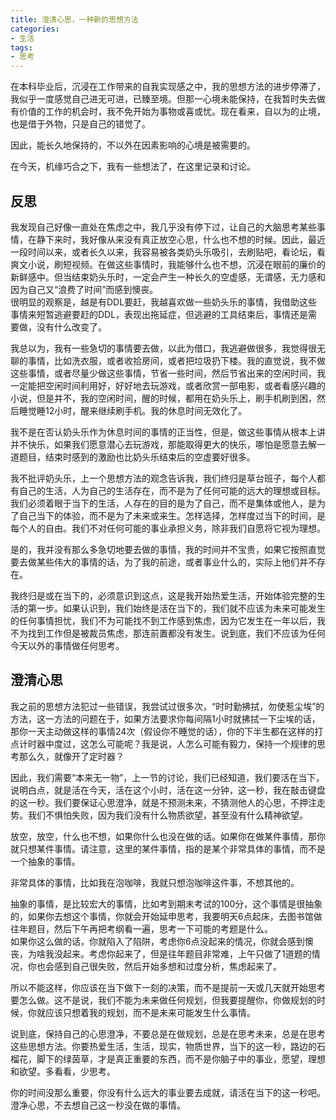 ```yaml
---
title: 澄清心思，一种新的思想方法
categories:
- 生活
tags:
- 思考
---
```


在本科毕业后，沉浸在工作带来的自我实现感之中，我的思想方法的进步停滞了，我似乎一度感觉自己进无可进，已臻至境。但那一心境未能保持，在我暂时失去做有价值的工作的机会时，我不免开始为事物或喜或忧。现在看来，自以为的止境，也是借于外物，只是自己的错觉了。  

因此，能长久地保持的，不以外在因素影响的心境是被需要的。  

在今天，机缘巧合之下，我有一些想法了，在这里记录和讨论。

<!--more-->

## 反思

我发现自己好像一直处在焦虑之中，我几乎没有停下过，让自己的大脑思考某些事情，在静下来时，我好像从来没有真正放空心思，什么也不想的时候。因此，最近一段时间以来，或者长久以来，我容易被各类奶头乐吸引，去刷贴吧，看论坛，看爽文小说，刷短视频。在做这些事情时，我能够什么也不想，沉浸在眼前的廉价的新鲜感中。但当结束奶头乐时，一定会产生一种长久的空虚感，无谓感，无力感和因为自己又“浪费了时间”而感到懊丧。   
很明显的观察是，越是有DDL要赶，我越喜欢做一些奶头乐的事情，我借助这些事情来短暂逃避要赶的DDL，表现出拖延症，但逃避的工具结束后，事情还是需要做，没有什么改变了。

我总以为，我有一些急切的事情要去做，以此为借口，我逃避做很多，我觉得很无聊的事情，比如洗衣服，或者收拾房间，或者把垃圾扔下楼。我的直觉说，我不做这些事情，或者尽量少做这些事情，节省一些时间，然后节省出来的空闲时间，我一定能把空闲时间利用好，好好地去玩游戏，或者欣赏一部电影，或者看感兴趣的小说，但是并不，我的空闲时间，醒的时候，都用在奶头乐上，刷手机刷到困，然后睡觉睡12小时，醒来继续刷手机。我的休息时间无效化了。

我不是在否认奶头乐作为休息时间的事情的正当性，但是，做这些事情从根本上讲并不快乐，如果我们愿意潜心去玩游戏，那能取得更大的快乐，哪怕是愿意去解一道题目，结束时感到的激励也比奶头乐结束后的空虚要好很多。

我不批评奶头乐，上一个思想方法的观念告诉我，我们终归是草台班子，每个人都有自己的生活，人为自己的生活存在，而不是为了任何可能的远大的理想或目标。我们必须着眼于当下的生活，人存在的目的是为了自己，而不是集体或他人，是为了自己当下的体验，而不是为了未来或来生。怎样选择，怎样度过当下的时间，是每个人的自由。我们不对任何可能的事业承担义务，除非我们自愿将它视为理想。

是的，我并没有那么多急切地要去做的事情，我的时间并不宝贵，如果它按照直觉要去做某些伟大的事情的话，为了我的前途，或者事业什么的，实际上他们并不存在。

我终归是或在当下的，必须意识到这点，这是我开始热爱生活，开始体验完整的生活的第一步。如果认识到，我们始终是活在当下的，我们就不应该为未来可能发生的任何事情担忧，我们不为可能找不到工作感到焦虑，因为它发生在一年以后，我不为找到工作但是被裁员焦虑，那连前置都没有发生。说到底，我们不应该为任何今天以外的事情做任何思考。

## 澄清心思

我之前的思想方法犯过一些错误，我尝试过很多次，“时时勤拂拭，勿使惹尘埃”的方法，这一方法的问题在于，如果方法要求你每间隔1小时就拂拭一下尘埃的话，那你一天主动做这样的事情24次（假设你不睡觉的话），你的下半生都在这样的打点计时器中度过，这怎么可能呢？我是说，人怎么可能有毅力，保持一个规律的思考那么久，就像开了定时器？

因此，我们需要“本来无一物”，上一节的讨论，我们已经知道，我们要活在当下，说明白点，就是活在今天，活在这个小时，活在这一分钟，这一秒，我在敲击键盘的这一秒。我们要保证心思澄净，就是不预测未来，不猜测他人的心思，不押注走势。我们不惧怕失败，因为我们没有什么物质欲望，甚至没有什么精神欲望。

放空，放空，什么也不想，如果你什么也没在做的话。如果你在做某件事情，那你就只想某件事情。请注意，这里的某件事情，指的是某个非常具体的事情，而不是一个抽象的事情。

非常具体的事情，比如我在泡咖啡，我就只想泡咖啡这件事，不想其他的。

抽象的事情，是比较宏大的事情，比如考到期末考试的100分，这个事情是很抽象的，如果你去想这个事情，你就会开始延申思考，我要明天6点起床，去图书馆做往年题目，然后下午再把考纲看一遍，思考一下可能的考题是什么。    
如果你这么做的话，你就陷入了陷阱，考虑你6点没起来的情况，你就会感到懊丧，为啥我没起来。考虑你起来了，但是往年题目非常难，上午只做了1道题的情况，你也会感到自己很失败，然后开始多想和过度分析，焦虑起来了。

所以不能这样，你应该在当下做下一刻的决策，而不是提前一天或几天就开始思考要怎么做。这不是说，我们不能为未来做任何规划，但我要提醒你，你做规划的时候，你就应该只想着我的规划，而不是未来可能发生什么事情。

说到底，保持自己的心思澄净，不要总是在做规划，总是在思考未来，总是在思考这些思想方法。你要热爱生活，生活，现实，物质世界，当下的这一秒，路边的石榴花，脚下的绿茵草，才是真正重要的东西，而不是你脑子中的事业，愿望，理想和欲望。多看看，少思考。

你的时间没那么重要，你没有什么远大的事业要去成就，请活在当下的这一秒吧。澄净心思，不去想自己这一秒没在做的事情。
